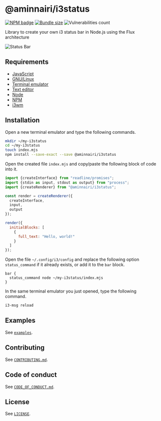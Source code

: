 # @aminnairi/i3status

[![NPM badge](https://badgen.net/npm/v/@aminnairi/i3status)](https://www.npmjs.com/package/@aminnairi/i3status) [![Bundle size](https://badgen.net/bundlephobia/minzip/@aminnairi/i3status)](https://bundlephobia.com/package/@aminnairi/i3status) ![Vulnerabilities count](https://badgen.net/snyk/aminnairi/i3status)

Library to create your own i3 status bar in Node.js using the Flux architecture

![Status Bar](https://user-images.githubusercontent.com/18418459/146653832-246fe8e9-b680-47ac-8c90-6fe7fbf1a121.png)


## Requirements

- [JavaScript](https://developer.mozilla.org/fr/docs/Web/JavaScript)
- [GNU/Linux](https://en.wikipedia.org/wiki/Linux)
- [Terminal emulator](https://en.wikipedia.org/wiki/Terminal_emulator)
- [Text editor](https://en.wikipedia.org/wiki/Text_editor)
- [Node](https://nodejs.org/en/)
- [NPM](https://www.npmjs.com/)
- [i3wm](https://i3wm.org/)

## Installation

Open a new terminal emulator and type the following commands.

```bash
mkdir ~/my-i3status
cd ~/my-i3status
touch index.mjs
npm install --save-exact --save @aminnairi/i3status
```

Open the created file `index.mjs` and copy/paste the following block of code into it.

```javascript
import {createInterface} from "readline/promises";
import {stdin as input, stdout as output} from "process";
import {createRenderer} from "@aminnairi/i3status";

const render = createRenderer({
  createInterface,
  input,
  output
});

render({
  initialBlocks: [
    {
      full_text: "Hello, world!"
    }
  ]
});
```

Open the file `~/.config/i3/config` and replace the following option `status_command` if it already exists, or add it to the `bar` block.

```
bar {
  status_command node ~/my-i3status/index.mjs
}
```

In the same terminal emulator you just opened, type the following command.

```bash
i3-msg reload
```

## Examples

See [`examples`](https://github.com/aminnairi/i3status/tree/production/examples).

## Contributing

See [`CONTRIBUTING.md`](https://github.com/aminnairi/i3status/tree/production/CONTRIBUTING.md).

## Code of conduct

See [`CODE_OF_CONDUCT.md`](https://github.com/aminnairi/i3status/tree/production/CODE_OF_CONDUCT.md).

## License

See [`LICENSE`](https://github.com/aminnairi/i3status/tree/production/LICENSE).
